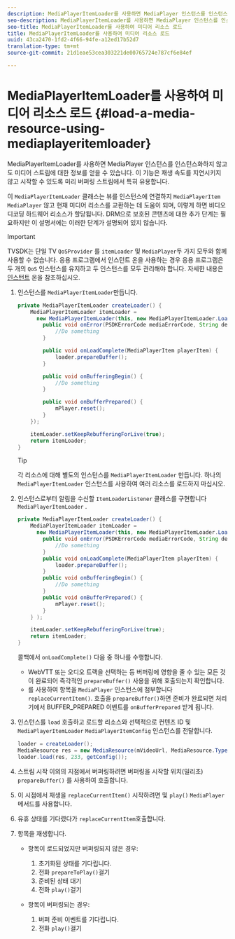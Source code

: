 ```yaml
---
description: MediaPlayerItemLoader를 사용하면 MediaPlayer 인스턴스를 인스턴스화하지 않고도 미디어 스트림에 대한 정보를 얻을 수 있습니다. 이 기능은 재생 속도를 지연시키지 않고 시작할 수 있도록 미리 버퍼링 스트림에서 특히 유용합니다.
seo-description: MediaPlayerItemLoader를 사용하면 MediaPlayer 인스턴스를 인스턴스화하지 않고도 미디어 스트림에 대한 정보를 얻을 수 있습니다. 이 기능은 재생 속도를 지연시키지 않고 시작할 수 있도록 미리 버퍼링 스트림에서 특히 유용합니다.
seo-title: MediaPlayerItemLoader를 사용하여 미디어 리소스 로드
title: MediaPlayerItemLoader를 사용하여 미디어 리소스 로드
uuid: 43ca2470-1fd2-4f66-94fe-a12ed17b52d7
translation-type: tm+mt
source-git-commit: 21d1eae53cea303221de00765724e787cf6e84ef

---
```



# MediaPlayerItemLoader를 사용하여 미디어 리소스 로드 {#load-a-media-resource-using-mediaplayeritemloader}

MediaPlayerItemLoader를 사용하면 MediaPlayer 인스턴스를 인스턴스화하지 않고도 미디어 스트림에 대한 정보를 얻을 수 있습니다. 이 기능은 재생 속도를 지연시키지 않고 시작할 수 있도록 미리 버퍼링 스트림에서 특히 유용합니다.

이 `MediaPlayerItemLoader` 클래스는 뷰를 인스턴스에 연결하지 `MediaPlayerItem` `MediaPlayer` 않고 현재 미디어 리소스를 교환하는 데 도움이 되며, 이렇게 하면 비디오 디코딩 하드웨어 리소스가 할당됩니다. DRM으로 보호된 콘텐츠에 대한 추가 단계는 필요하지만 이 설명서에는 이러한 단계가 설명되어 있지 않습니다.

>[!IMPORTANT]
>
>TVSDK는 단일 TV `QoSProvider` 를 `itemLoader` 및 `MediaPlayer`두 가지 모두와 함께 사용할 수 없습니다. 응용 프로그램에서 인스턴트 온을 사용하는 경우 응용 프로그램은 두 개의 `QoS` 인스턴스를 유지하고 두 인스턴스를 모두 관리해야 합니다. 자세한 내용은 [인스턴트](../../content-playback-options/buffering-configuration/c-psdk-android-2.7-instant-on.md) 온을 참조하십시오.

1. 인스턴스를 `MediaPlayerItemLoader`만듭니다.

   ```java
   private MediaPlayerItemLoader createLoader() { 
       MediaPlayerItemLoader itemLoader =   
         new MediaPlayerItemLoader(this, new MediaPlayerItemLoader.LoaderListener() { 
           public void onError(PSDKErrorCode mediaErrorCode, String description) { 
               //Do something 
           } 
   
           public void onLoadComplete(MediaPlayerItem playerItem) { 
               loader.prepareBuffer(); 
           } 
   
           public void onBufferingBegin() { 
               //Do something 
           } 
   
           public void onBufferPrepared() { 
               mPlayer.reset(); 
           }  
       }); 
   
       itemLoader.setKeepRebufferingForLive(true); 
       return itemLoader; 
   } 
   ```

   >[!TIP]
   >
   >각 리소스에 대해 별도의 인스턴스를 `MediaPlayerItemLoader` 만듭니다. 하나의 `MediaPlayerItemLoader` 인스턴스를 사용하여 여러 리소스를 로드하지 마십시오.

1. 인스턴스로부터 알림을 수신할 `ItemLoaderListener` 클래스를 구현합니다 `MediaPlayerItemLoader` .

   ```java
   private MediaPlayerItemLoader createLoader() { 
       MediaPlayerItemLoader itemLoader =   
         new MediaPlayerItemLoader(this, new MediaPlayerItemLoader.LoaderListener() { 
           public void onError(PSDKErrorCode mediaErrorCode, String description) { 
               //Do something 
           } 
           public void onLoadComplete(MediaPlayerItem playerItem) { 
               loader.prepareBuffer(); 
           } 
           public void onBufferingBegin() { 
               //Do something 
           } 
           public void onBufferPrepared() { 
               mPlayer.reset(); 
           }  
       } ); 
   
       itemLoader.setKeepRebufferingForLive(true); 
       return itemLoader; 
   }
   ```

   콜백에서 `onLoadComplete()` 다음 중 하나를 수행합니다.

   * WebVTT 또는 오디오 트랙을 선택하는 등 버퍼링에 영향을 줄 수 있는 모든 것이 완료되어 즉각적인 `prepareBuffer()` 사용을 위해 호출되는지 확인합니다.
   * 를 사용하여 항목을 `MediaPlayer` 인스턴스에 첨부합니다 `replaceCurrentItem()`.
   호출을 `prepareBuffer()`하면 준비가 완료되면 처리기에서 BUFFER_PREPARED 이벤트를 `onBufferPrepared` 받게 됩니다.

1. 인스턴스를 `load` 호출하고 로드할 리소스와 선택적으로 컨텐츠 ID 및 `MediaPlayerItemLoader` `MediaPlayerItemConfig` 인스턴스를 전달합니다.

   ```java
   loader = createLoader(); 
   MediaResource res = new MediaResource(mVideoUrl, MediaResource.Type.HLS, metadata); 
   loader.load(res, 233, getConfig());
   ```

1. 스트림 시작 이외의 지점에서 버퍼링하려면 버퍼링을 시작할 위치(밀리초) `prepareBuffer()` 를 사용하여 호출합니다.
1. 이 시점에서 재생을 `replaceCurrentItem()` 시작하려면 및 `play()` `MediaPlayer` 메서드를 사용합니다.
1. 유휴 상태를 기다렸다가 `replaceCurrentItem`호출합니다.
1. 항목을 재생합니다.

   * 항목이 로드되었지만 버퍼링되지 않은 경우:

      1. 초기화된 상태를 기다립니다.
      1. 전화 `prepareToPlay()`걸기
      1. 준비된 상태 대기
      1. 전화 `play()`걸기
   * 항목이 버퍼링되는 경우:

      1. 버퍼 준비 이벤트를 기다립니다.
      1. 전화 `play()`걸기